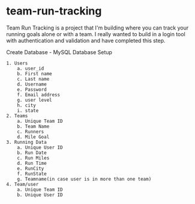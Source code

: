 # team-run-tracking

Team Run Tracking is a project that I'm building where you can track your running goals alone or with a team.  I really wanted to build in a login tool with authentication and validation and have completed this step.  

Create Database - MySQL
    Database Setup

	1. Users
		a. user_id
		b. First name
		c. Last name
		d. Username
		e. Password
		f. Email address
        g. user level
        h. city
        i. state
	2. Teams
		a. Unique Team ID
		b. Team Name
		c. Runners
		d. Mile Goal
	3. Running Data
		a. Unique User ID
		b. Run Date
		c. Run Miles
		d. Run Time
		e. RunCity
		f. RunState
		g. Teamname(in case user is in more than one team)
	4. Team/user
		a. Unique Team ID
        b. Unique User ID
